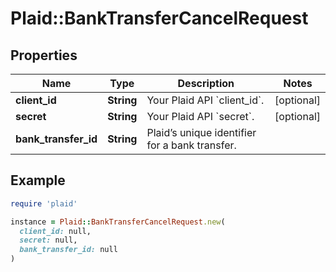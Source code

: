 # Plaid::BankTransferCancelRequest

## Properties

| Name | Type | Description | Notes |
| ---- | ---- | ----------- | ----- |
| **client_id** | **String** | Your Plaid API &#x60;client_id&#x60;. | [optional] |
| **secret** | **String** | Your Plaid API &#x60;secret&#x60;. | [optional] |
| **bank_transfer_id** | **String** | Plaid’s unique identifier for a bank transfer. |  |

## Example

```ruby
require 'plaid'

instance = Plaid::BankTransferCancelRequest.new(
  client_id: null,
  secret: null,
  bank_transfer_id: null
)
```

